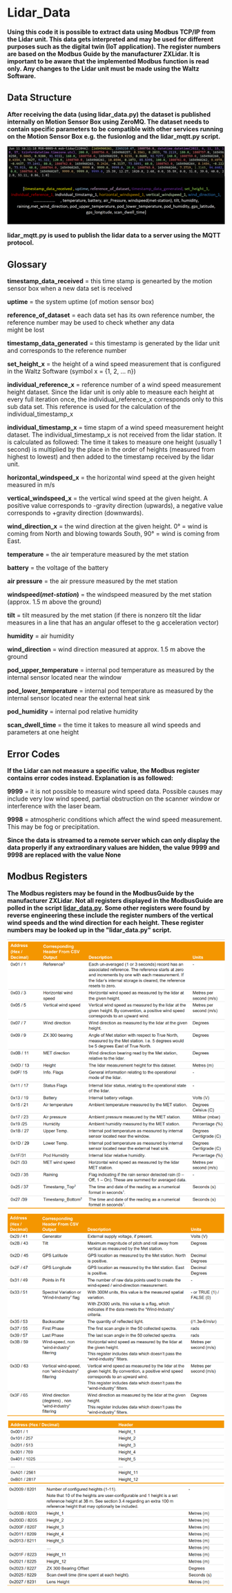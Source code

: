 # Lidar_Data
**Using this code it is possible to extract data using Modbus TCP/IP from the Lidar unit. This data gets interpreted and may be used for different purposes such as the digital twin (IoT application).
The register numbers are based on the Modbus Guide by the manufacturer ZXLidar. 
It is important to be aware that the implemented Modbus function is read only. Any changes to the Lidar unit must be made using the Waltz Software.**

## Data Structure

**After receiving the data (using lidar_data.py) the dataset is published internally on Motion Sensor Box using ZeroMQ. The dataset needs to contain specific parameters to be compatible with other services running on the Motion Sensor Box e.g. the fusionlog and the lidar_mqtt.py script.**

![Data Structure](doc/data_structure.png)

**lidar_mqtt.py is used to publish the lidar data to a server using the MQTT protocol.**

## Glossary

**timestamp_data_received** = this time stamp is genearted by the motion sensor box when a new data set is received

**uptime** = the system uptime (of motion sensor box)

**reference_of_dataset** = each data set has its own reference number,
					   the reference number may be used to check whether any data	
					   might be lost
					   
**timestamp_data_generated** = this timestamp is generated by the lidar unit and corresponds
						   to the reference number
						 
**set_height_x** = the height of a wind speed measurement that is configured in the Waltz Software (symbol x = {1, 2, ... n})

**individual_reference_x** = reference number of a wind speed measurement height dataset. Since the lidar unit is only able to measure each height at every full
						 iteration once, the individual_reference_x corresponds only to this 
						 sub data set. This reference is used for the calculation of the individual_timestamp_x
						 
**individual_timestamp_x** = time stapm of a wind speed measurement height dataset. The individual_timestamp_x is not received from the lidar station. It is calculated as followed: The time it takes to measure one height (usually 1 second) is multiplied by the place in the order of heights (measured from highest to lowest) and then added to the timestamp received by the lidar unit.
						 
**horizontal_windspeed_x** = the horizontal wind speed at the given height measured in m/s

**vertical_windspeed_x** = the vertical wind speed at the given height. A positive value corresponds to -gravity direction (upwards), a negative value corresponds to +gravity direction (downwards).

**wind_direction_x** = the wind direction at the given height. 0° = wind is coming from North and blowing towards South, 90° = wind is coming from East.

**temperature** = the air temperature measured by the met station 

**battery** = the voltage of the battery

**air pressure** = the air pressure measured by the met station

**windspeed(*met-station*)** = the windspeed measured by the met station (approx. 1.5 m above the ground)

**tilt** = tilt measured by the met station (if there is nonzero tilt the lidar measures in a line that has an angular offeset to the g acceleration vector)

**humidity** = air humidity

**wind_direction** = wind direction measured at approx. 1.5 m above the ground

**pod_upper_temperature** = internal pod temperature as measured by the internal 
						sensor located near the window
						
**pod_lower_temperature** = internal pod temperature as measured by the internal 
						sensor located near the external heat sink
						
**pod_humidity** = internal pod relative humidity

**scan_dwell_time** = the time it takes to measure all wind speeds and parameters at one height


## Error Codes
**If the Lidar can not measure a specific value, the Modbus register contains error codes instead. Explanation
is as followed:**

**9999** = it is not possible to measure wind speed data. Possible causes may include
	   very low wind speed, partial obstruction on the scanner window or interference
	   with the laser beam.
		
**9998** = atmospheric conditions which affect the wind speed measurement. This may be 
	   fog or precipitation.

**Since the data is streamed to a remote server which can only display the data properly if 
any extraordinary values are hidden, the value 9999 and 9998 are replaced with the value None**

## Modbus Registers

**The Modbus registers may be found in the ModbusGuide by the manufacturer ZXLidar. Not all registers displayed 
in the ModbusGuide are polled in the script [lidar_data.py](src/lidar_data.py). Some other registers were found by reverse engineering
these include the register numbers of the vertical wind speeds and the wind direction for each height.
These register numbers may be looked up in the "lidar_data.py" script.**

![Modbus registers](doc/Modbus_registers_1.png)
![Modbus registers](doc/Modbus_registers_2.png)
![Modbus registers](doc/Modbus_registers_3.png)
![Modbus registers](doc/Modbus_registers_4.png)